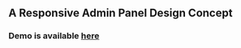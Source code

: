 ## A Responsive Admin Panel Design Concept

### Demo is available [here](http://milanbrankovic.com/flowadmin/dashboard.html#)
